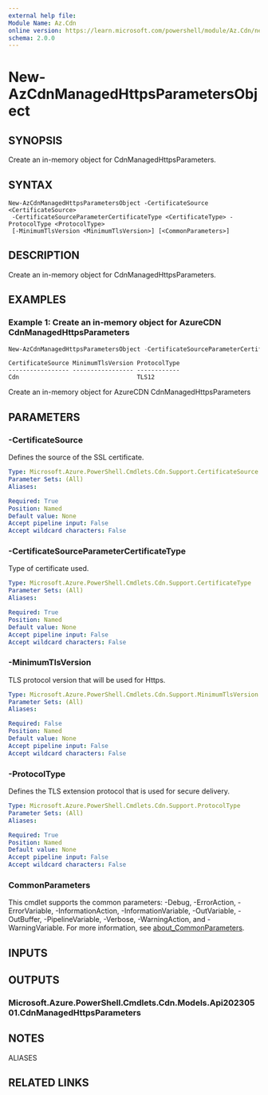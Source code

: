 ```yaml
---
external help file:
Module Name: Az.Cdn
online version: https://learn.microsoft.com/powershell/module/Az.Cdn/new-AzCdnManagedHttpsParametersObject
schema: 2.0.0
---
```


# New-AzCdnManagedHttpsParametersObject

## SYNOPSIS
Create an in-memory object for CdnManagedHttpsParameters.

## SYNTAX

```
New-AzCdnManagedHttpsParametersObject -CertificateSource <CertificateSource>
 -CertificateSourceParameterCertificateType <CertificateType> -ProtocolType <ProtocolType>
 [-MinimumTlsVersion <MinimumTlsVersion>] [<CommonParameters>]
```

## DESCRIPTION
Create an in-memory object for CdnManagedHttpsParameters.

## EXAMPLES

### Example 1: Create an in-memory object for AzureCDN CdnManagedHttpsParameters
```powershell
New-AzCdnManagedHttpsParametersObject -CertificateSourceParameterCertificateType Dedicated -CertificateSource Cdn -ProtocolType ServerNameIndication
```

```output
CertificateSource MinimumTlsVersion ProtocolType
----------------- ----------------- ------------
Cdn                                 TLS12
```

Create an in-memory object for AzureCDN CdnManagedHttpsParameters

## PARAMETERS

### -CertificateSource
Defines the source of the SSL certificate.

```yaml
Type: Microsoft.Azure.PowerShell.Cmdlets.Cdn.Support.CertificateSource
Parameter Sets: (All)
Aliases:

Required: True
Position: Named
Default value: None
Accept pipeline input: False
Accept wildcard characters: False
```

### -CertificateSourceParameterCertificateType
Type of certificate used.

```yaml
Type: Microsoft.Azure.PowerShell.Cmdlets.Cdn.Support.CertificateType
Parameter Sets: (All)
Aliases:

Required: True
Position: Named
Default value: None
Accept pipeline input: False
Accept wildcard characters: False
```

### -MinimumTlsVersion
TLS protocol version that will be used for Https.

```yaml
Type: Microsoft.Azure.PowerShell.Cmdlets.Cdn.Support.MinimumTlsVersion
Parameter Sets: (All)
Aliases:

Required: False
Position: Named
Default value: None
Accept pipeline input: False
Accept wildcard characters: False
```

### -ProtocolType
Defines the TLS extension protocol that is used for secure delivery.

```yaml
Type: Microsoft.Azure.PowerShell.Cmdlets.Cdn.Support.ProtocolType
Parameter Sets: (All)
Aliases:

Required: True
Position: Named
Default value: None
Accept pipeline input: False
Accept wildcard characters: False
```

### CommonParameters
This cmdlet supports the common parameters: -Debug, -ErrorAction, -ErrorVariable, -InformationAction, -InformationVariable, -OutVariable, -OutBuffer, -PipelineVariable, -Verbose, -WarningAction, and -WarningVariable. For more information, see [about_CommonParameters](http://go.microsoft.com/fwlink/?LinkID=113216).

## INPUTS

## OUTPUTS

### Microsoft.Azure.PowerShell.Cmdlets.Cdn.Models.Api20230501.CdnManagedHttpsParameters

## NOTES

ALIASES

## RELATED LINKS

